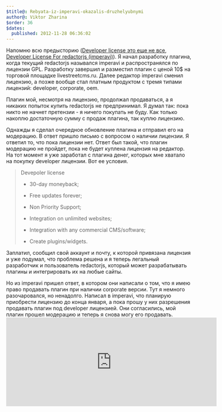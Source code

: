 ```yaml
---
$title@: Rebyata-iz-imperavi-okazalis-druzhelyubnymi
author@: Viktor Zharina
$order: 36
$dates:
  published: 2012-11-28 06:36:02
---
```

Напомню всю предысторию (<a href="http://viktor.zharina.info/programmist/developer-license-eto-eshhe-ne-vse/" title="Developer license это еще не все">Developer license это еще не все</a>, <a href="http://viktor.zharina.info/programmist/developer-licence-for-redactorjs-imperavi/" title="Developer License For redactorjs (imperavi)">Developer License For redactorjs (imperavi)</a>). Я начал разработку плагина, когда текущий redactorjs назывался imperavi и распространялся по лицензии GPL. Разработку завершил и разместил плагин с ценой 10$ на торговой площадке livestreetcms.ru. Далее редактор imperavi сменил лицензию, а позже вообще стал платным продуктом с тремя типами лицензий: developer, corporate, oem. 

Плагин мой, несмотря на лицензию, продолжал продаваться, а я никаких попыток купить redactorjs не предпринимал. Я думал так: пока никто не начнет претензии - я ничего покупать не буду. Как только накоплю достаточную сумму с продаж плагина, так куплю лицензию.

Однажды  я сделал очередное обновление плагина и отправил его на модерацию. В ответ пришло письмо с вопросом о наличии лицензии. Я ответил то, что пока лицензии нет. Ответ был такой, что плагин модерацию не пройдет, пока не будет куплена лицензия на редактор. На тот момент я уже заработал с плагина денег, которых мне  хватало на покупку developer лицензии. Вот ее условия.

<blockquote>Devepoler license

- 30-day moneyback;

- Free updates forever;

- Non Priority Support;

- Integration on unlimited websites;

- Integration with any commercial CMS/software;

- Create plugins/widgets.

</blockquote>



Заплатил, сообщил свой аккаунт и почту, к которой привязана лицензия и уже подумал, что проблема решена и я теперь легальный разработчик и пользователь redactorjs, который может разрабатывать плагины и интегрировать их на любые сайты.



Но из imperavi пришел ответ, в котором они написали о том, что я имею право продавать плагин при наличии corpоrate версии. Тут я немного разочаровался, но ненадолго. Написал в imperavi, что планирую приобрести лицензию до конца января, а пока прошу у них разрешения продавать плагин под developer лицензией. Они согласились, мой плагин прошел модерацию и теперь я снова могу его продавать. <iframe src="http://livestreetcms.ru/api/addons/list/frame/?width=550&addon_action=1&addons=383" height="240" width="570" style="border:0 none;margin:0;padding:0;"></iframe>



